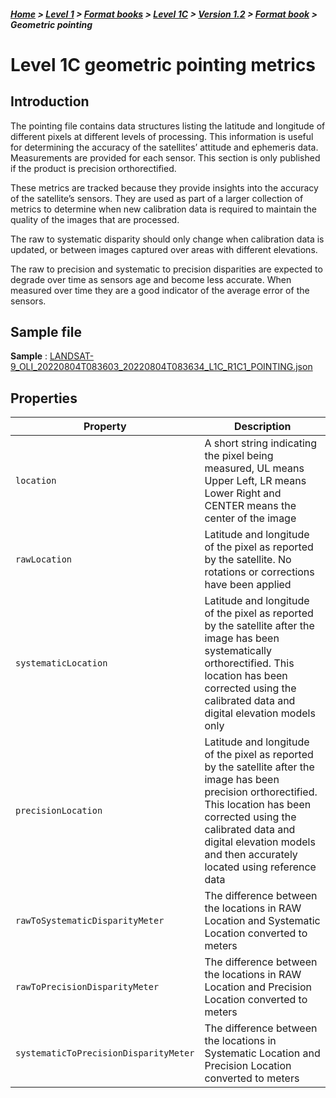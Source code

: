 ##### [Home](../../../../README.md) > [Level 1](../../../../Level%201/) > [Format books](../../../Format%20books/) > [Level 1C](../../Level%201C/) > [Version 1.2](../Version%201.2/) > [Format book](README.md) > Geometric pointing

# Level 1C geometric pointing metrics

## Introduction

The pointing file contains data structures listing the latitude and longitude of different pixels at different levels of processing. This information is useful for determining the accuracy of the satellites’ attitude and ephemeris data. Measurements are provided for each sensor. This section is only published if the product is precision orthorectified.

These metrics are tracked because they provide insights into the accuracy of the satellite’s sensors. They are used as part of a larger collection of metrics to determine when new calibration data is required to maintain the quality of the images that are processed.

The raw to systematic disparity should only change when calibration data is updated, or between images captured over areas with different elevations.

The raw to precision and systematic to precision disparities are expected to degrade over time as sensors age and become less accurate. When measured over time they are a good indicator of the average error of the sensors.

## Sample file
**Sample** :  [LANDSAT-9_OLI_20220804T083603_20220804T083634_L1C_R1C1_POINTING.json](https://stfarearth3b2cstatic.blob.core.windows.net/product-samples/products/v1.2/L1C/LANDSAT-9_OLI_20220804T083603_20220804T083634_L1C_R1C1/LANDSAT-9_OLI_20220804T083603_20220804T083634_L1C_R1C1_POINTING.json)

## Properties
|**Property**|**Description**|
|---|---|
|`location`|A short string indicating the pixel being measured, UL means Upper Left, LR means Lower Right and CENTER means the center of the image|
|`rawLocation`|Latitude and longitude of the pixel as reported by the satellite. No rotations or corrections have been applied|
|`systematicLocation`|Latitude and longitude of the pixel as reported by the satellite after the image has been systematically orthorectified. This location has been corrected using the calibrated data and digital elevation models only|
|`precisionLocation`|Latitude and longitude of the pixel as reported by the satellite after the image has been precision orthorectified. This location has been corrected using the calibrated data and digital elevation models and then accurately located using reference data|
|`rawToSystematicDisparityMeter`|The difference between the locations in RAW  Location and Systematic Location converted to meters|
|`rawToPrecisionDisparityMeter`|The difference between the locations in RAW Location and Precision Location converted to meters|
|`systematicToPrecisionDisparityMeter`|The difference between the locations in Systematic Location and Precision Location converted to meters|